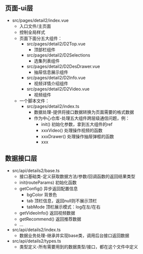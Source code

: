 ## 页面-ui层
- src/pages/detail2/index.vue
  - 入口文件/主页面
  - 控制全局样式
  - 页面下面分五大组件：
    - src/pages/detail2/D2Top.vue
      - 顶部栏组件
    - src/pages/detail2/D2Selections
      - 选集列表组件
    - src/pages/detail2/D2DesDrawer.vue
      - 抽屉信息展示组件
    - src/pages/detail2/D2Info.vue
      - 视频详情介绍组件
    - src/pages/detail2/D2Video.vue
      - 视频组件
  - 一个脚本文件：
    - src/pages/detail2/index.ts
      - 数据处理-提供将接口数据转换为页面需要的格式数据
      - 作为中心仓库-处理五大组件跨层级通信问题，例：
        - init() 初始化参数，拿到五大组件的ref
        - xxxVideo() 处理操作视频的函数
        - xxxDrawer() 处理操作抽屉弹框的函数
        - xxx
## 数据接口层
- src/api/details2/base.ts
  - 接口基础类-定义获取数据方法/参数/回调函数的返回结果类型
  - init(routeParams) 初始化函数
  - getConfig() 异步返回配置信息
    - bgColor 背景色
    - tab 顶栏信息，返回null则不展示顶栏
    - tabMode 顶栏展示模式：log在左/在右
  - getVideoInfo() 返回视频数据
  - getRecommend() 返回推荐数据
  - ...
- src/api/details2/index.ts
  - 数据业务处理-继承并实现base类，调用后台接口返回数据
- src/api/details2/types.ts
  - 类型定义-所有需要用到的数据类型/接口，都在这个文件中定义

<!-- 
ls:todo
- 初始化焦点定位到指定视频/图片上
- 自动连播-播到第一页数据的最后一个时，切换选集tab
- 花絮列表选择状态显示
- play-mark动图
- 向下按钮定位到当前播放视频的选集上
- 小窗播放

b站逻辑
- 标题显示专辑名称
- 标签显示：平分、分类、总集数/更新至第几集

- 接口
  - 媒资集合中没有视频简介信息，是否每切换一个视频就要重新拉接口？
  - 没有系列、花絮等数据
  - 只有一个推荐列表数据，没有相关剧情、更多剧情等数据
    - 推荐列表中没有日期信息，是否不显示日期
  - videoIds 和 medias的区别，哪个是选集列表
  - 没有排行榜的信息，(如: 属于哪个类别的排行榜，排第几名)
  - 没有 喜剧、动作、犯罪等标签/分类信息，只有分类type是数字不知是啥意思
  - 没有搜索框提示内容数据
  - 没有上次播放记录数据，如：上次播放到了第几集

  - 没有排行榜相关接口
  - 没有添加追剧/收藏接口
  - 没有添加历史接口
 -->